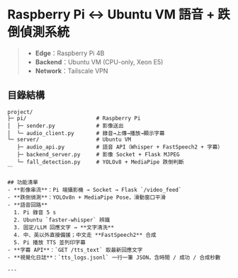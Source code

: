 # Raspberry Pi ↔ Ubuntu VM 語音 + 跌倒偵測系統

> - **Edge**：Raspberry Pi 4B  
> - **Backend**：Ubuntu VM (CPU-only, Xeon E5)  
> - **Network**：Tailscale VPN

## 目錄結構

```text
project/
├─ pi/                      # Raspberry Pi
│  ├─ sender.py             # 影像送出
│  └─ audio_client.py       # 錄音→上傳→播放→顯示字幕
└─ server/                  # Ubuntu VM
   ├─ audio_api.py          # 語音 API（Whisper + FastSpeech2 + 字幕）
   ├─ backend_server.py     # 影像 Socket + Flask MJPEG
   └─ fall_detection.py     # YOLOv8 + MediaPipe 跌倒判斷
ˋˋˋ

## 功能清單
- **影像串流**：Pi 端攝影機 → Socket → Flask `/video_feed`
- **跌倒偵測**：YOLOv8n + MediaPipe Pose，滑動窗口平滑
- **語音回路**  
  1. Pi 錄音 5 s  
  2. Ubuntu `faster-whisper` 辨識  
  3. 固定/LLM 回應文字 → **文字清洗**  
  4. 中、英以外直接備援；中文走 **FastSpeech2** 合成  
  5. Pi 播放 TTS 並列印字幕
- **字幕 API**：`GET /tts_text` 取最新回應文字
- **視覺化日誌**：`tts_logs.jsonl` 一行一筆 JSON，含時間 / 成功 / 合成秒數

---
